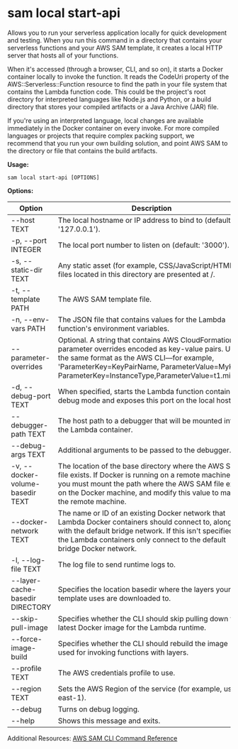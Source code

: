 sam local start-api
===================

Allows you to run your serverless application locally for quick development and testing. When you run this command in a directory that contains your serverless functions and your AWS SAM template, it creates a local HTTP server that hosts all of your functions.

When it's accessed (through a browser, CLI, and so on), it starts a Docker container locally to invoke the function. It reads the CodeUri property of the AWS::Serverless::Function resource to find the path in your file system that contains the Lambda function code. This could be the project's root directory for interpreted languages like Node.js and Python, or a build directory that stores your compiled artifacts or a Java Archive (JAR) file.

If you're using an interpreted language, local changes are available immediately in the Docker container on every invoke. For more compiled languages or projects that require complex packing support, we recommend that you run your own building solution, and point AWS SAM to the directory or file that contains the build artifacts.

**Usage:**

`sam local start-api [OPTIONS]`

**Options:**

| Option                           | Description                                                                                                                                                                                                                                             |
|----------------------------------|---------------------------------------------------------------------------------------------------------------------------------------------------------------------------------------------------------------------------------------------------------|
| --host TEXT                      | The local hostname or IP address to bind to (default: '127.0.0.1').                                                                                                                                                                                     |
| -p, --port INTEGER               | The local port number to listen on (default: '3000').                                                                                                                                                                                                   |
| -s, --static-dir TEXT            | Any static asset (for example, CSS/JavaScript/HTML) files located in this directory are presented at /.                                                                                                                                                 |
| -t, --template PATH              | The AWS SAM template file.                                                                                                                                                                                           |
| -n, --env-vars PATH              | The JSON file that contains values for the Lambda function's environment variables.                                                                                                                                                                     |
| --parameter-overrides            | Optional. A string that contains AWS CloudFormation parameter overrides encoded as key-value pairs. Use the same format as the AWS CLI—for example, 'ParameterKey=KeyPairName, ParameterValue=MyKey ParameterKey=InstanceType,ParameterValue=t1.micro'. |
| -d, --debug-port TEXT            | When specified, starts the Lambda function container in debug mode and exposes this port on the local host.                                                                                                                                             |
| --debugger-path TEXT             | The host path to a debugger that will be mounted into the Lambda container.                                                                                                                                                                             |
| --debug-args TEXT                | Additional arguments to be passed to the debugger.                                                                                                                                                                                                      |
| -v, --docker-volume-basedir TEXT | The location of the base directory where the AWS SAM file exists. If Docker is running on a remote machine, you must mount the path where the AWS SAM file exists on the Docker machine, and modify this value to match the remote machine.             |
| --docker-network TEXT            | The name or ID of an existing Docker network that Lambda Docker containers should connect to, along with the default bridge network. If this isn't specified, the Lambda containers only connect to the default bridge Docker network.                  |
| -l, --log-file TEXT              | The log file to send runtime logs to.                                                                                                                                                                                                                   |
| --layer-cache-basedir DIRECTORY  | Specifies the location basedir where the layers your template uses are downloaded to.                                                                                                                                                                   |
| --skip-pull-image                | Specifies whether the CLI should skip pulling down the latest Docker image for the Lambda runtime.                                                                                                                                                      |
| --force-image-build              | Specifies whether the CLI should rebuild the image used for invoking functions with layers.                                                                                                                                                             |
| --profile TEXT                   | The AWS credentials profile to use.                                                                                                                                                                                                                     |
| --region TEXT                    | Sets the AWS Region of the service (for example, us-east-1).                                                                                                                                                                                            |
| --debug                          | Turns on debug logging.                                                                                                                                                                                                                                 |
| --help                           | Shows this message and exits.                                                                                                                                                                                                                           |

Additional Resources: [AWS SAM CLI Command Reference](https://docs.aws.amazon.com/serverless-application-model/latest/developerguide/serverless-sam-cli-command-reference.html)
